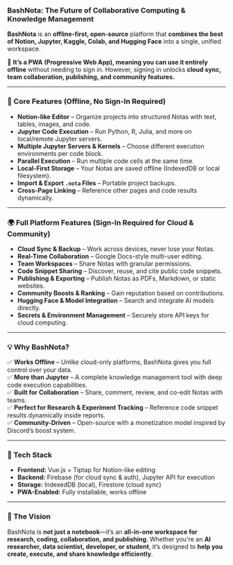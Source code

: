 ### **BashNota: The Future of Collaborative Computing & Knowledge Management**  

**BashNota** is an **offline-first, open-source** platform that **combines the best of Notion, Jupyter, Kaggle, Colab, and Hugging Face** into a single, unified workspace.  

🚀 **It’s a PWA (Progressive Web App), meaning you can use it entirely offline** without needing to sign in. However, signing in unlocks **cloud sync, team collaboration, publishing, and community features.**  

---

### **🔹 Core Features (Offline, No Sign-In Required)**  
- **Notion-like Editor** – Organize projects into structured Notas with text, tables, images, and code.  
- **Jupyter Code Execution** – Run Python, R, Julia, and more on local/remote Jupyter servers.  
- **Multiple Jupyter Servers & Kernels** – Choose different execution environments per code block.  
- **Parallel Execution** – Run multiple code cells at the same time.  
- **Local-First Storage** – Your Notas are saved offline (IndexedDB or local filesystem).  
- **Import & Export `.nota` Files** – Portable project backups.  
- **Cross-Page Linking** – Reference other pages and code results dynamically.  

---

### **🌍 Full Platform Features (Sign-In Required for Cloud & Community)**  
- **Cloud Sync & Backup** – Work across devices, never lose your Notas.  
- **Real-Time Collaboration** – Google Docs-style multi-user editing.  
- **Team Workspaces** – Share Notas with granular permissions.  
- **Code Snippet Sharing** – Discover, reuse, and cite public code snippets.  
- **Publishing & Exporting** – Publish Notas as PDFs, Markdown, or static websites.  
- **Community Boosts & Ranking** – Gain reputation based on contributions.  
- **Hugging Face & Model Integration** – Search and integrate AI models directly.  
- **Secrets & Environment Management** – Securely store API keys for cloud computing.  

---

### **💡 Why BashNota?**
✅ **Works Offline** – Unlike cloud-only platforms, BashNota gives you full control over your data.  
✅ **More than Jupyter** – A complete knowledge management tool with deep code execution capabilities.  
✅ **Built for Collaboration** – Share, comment, review, and co-edit Notas with teams.  
✅ **Perfect for Research & Experiment Tracking** – Reference code snippet results dynamically inside reports.  
✅ **Community-Driven** – Open-source with a monetization model inspired by Discord’s boost system.  

---

### **📌 Tech Stack**  
- **Frontend:** Vue.js + Tiptap for Notion-like editing  
- **Backend:** Firebase (for cloud sync & auth), Jupyter API for execution  
- **Storage:** IndexedDB (local), Firestore (cloud sync)  
- **PWA-Enabled:** Fully installable, works offline  

---

### **🌟 The Vision**
BashNota is **not just a notebook**—it’s an **all-in-one workspace for research, coding, collaboration, and publishing**. Whether you're an **AI researcher, data scientist, developer, or student**, it’s designed to **help you create, execute, and share knowledge efficiently**.  
